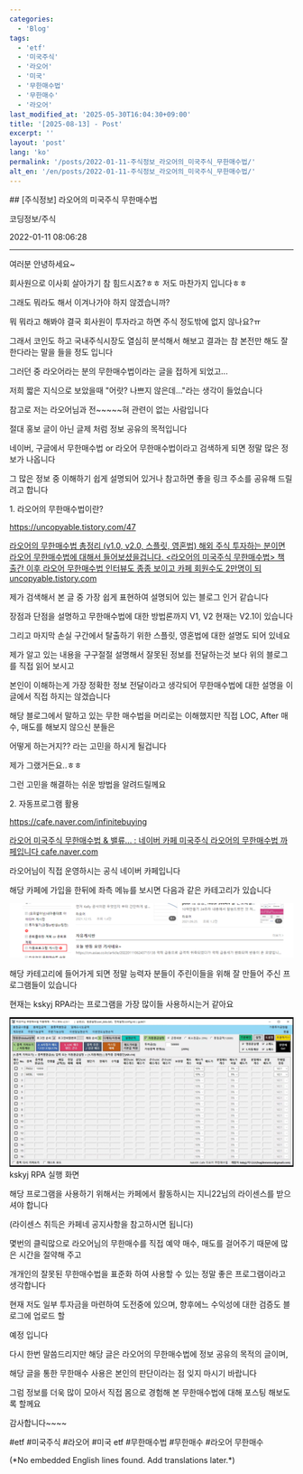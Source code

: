 ```yaml
---
categories:
  - 'Blog'
tags:
  - 'etf'
  - '미국주식'
  - '라오어'
  - '미국'
  - '무한매수법'
  - '무한매수'
  - '라오어'
last_modified_at: '2025-05-30T16:04:30+09:00'
title: '[2025-08-13] - Post'
excerpt: ''
layout: 'post'
lang: 'ko'
permalink: '/posts/2022-01-11-주식정보_라오어의_미국주식_무한매수법/'
alt_en: '/en/posts/2022-01-11-주식정보_라오어의_미국주식_무한매수법/'
---
```


<div class="lang-panel lang-ko" lang="ko">
## [주식정보] 라오어의 미국주식 무한매수법

코딩정보/주식

2022-01-11 08:06:28

* * *

여러분 안녕하세요~

회사원으로 이사회 살아가기 참 힘드시죠?ㅎㅎ 저도 마찬가지 입니다ㅎㅎ

그래도 뭐라도 해서 이겨나가야 하지 않겠습니까?

뭐 뭐라고 해봐야 결국 회사원이 투자라고 하면 주식 정도밖에 없지 않나요?ㅠ

그래서 코인도 하고 국내주식시장도 열심히 분석해서 해보고 결과는 참 본전만 해도 잘 한다라는 말을 들을 정도 입니다

그러던 중 라오어라는 분의 무한매수법이라는 글을 접하게 되었고...

저희 짧은 지식으로 보았을때 "어랏? 나쁘지 않은데..."라는 생각이 들었습니다

참고로 저는 라오어님과 전~~~~~혀 관련이 없는 사람입니다

절대 홍보 글이 아닌 글제 처럼 정보 공유의 목적입니다

네이버, 구글에서 무한매수법 or 라오어 무한매수법이라고 검색하게 되면 정말 많은 정보가 나옵니다

그 많은 정보 중 이해하기 쉽게 설명되어 있거나 참고하면 좋을 링크 주소를 공유해 드릴려고 합니다

1\. 라오어의 무한매수법이란?

<https://uncopyable.tistory.com/47>

[ 라오어의 무한매수법 총정리 (v1.0, v2.0, 스플릿, 영혼법) 해외 주식 투자하는 분이면 라오어 무한매수법에 대해서
들어보셨을겁니다. <라오어의 미국주식 무한매수법> 책 출간 이후 라오어 무한매수법 인터뷰도 종종 보이고 카페 회원수도 2만명이 되
uncopyable.tistory.com ](https://uncopyable.tistory.com/47)

제가 검색해서 본 글 중 가장 쉽게 표현하여 설명되어 있는 블로그 인거 같습니다

장점과 단점을 설명하고 무한매수법에 대한 방법론까지 V1, V2 현재는 V2.1이 있습니다

그리고 마지막 손실 구간에서 탈출하기 위한 스플릿, 영혼법에 대한 설명도 되어 있네요

제가 알고 있는 내용을 구구절절 설명해서 잘못된 정보를 전달하는것 보다 위의 블로그를 직접 읽어 보시고

본인이 이해하는게 가장 정확한 정보 전달이라고 생각되어 무한매수법에 대한 설명을 이글에서 직접 하지는 않겠습니다

해당 블로그에서 말하고 있는 무한 매수법을 머리로는 이해했지만 직접 LOC, After 매수, 매도를 해보지 않으신 분들은

어떻게 하는거지?? 라는 고민을 하시게 될겁니다

제가 그랬거든요..ㅎㅎ

그런 고민을 해결하는 쉬운 방법을 알려드릴께요

2\. 자동프로그램 활용

<https://cafe.naver.com/infinitebuying>

[ 라오어 미국주식 무한매수법 & 밸류... : 네이버 카페 미국주식 라오어의 무한매수법 까페입니다 cafe.naver.com
](https://cafe.naver.com/infinitebuying)

라오어님이 직접 운영하시는 공식 네이버 카페입니다

해당 카페에 가입을 한뒤에 좌측 메뉴를 보시면 다음과 같은 카테고리가 있습니다

![](/assets/images/주식정보_라오어의_미국주식_무한매수법/img.png)

해당 카테고리에 들어가게 되면 정말 능력자 분들이 주린이들을 위해 잘 만들어 주신 프로그램들이 있습니다

현재는 kskyj RPA라는 프로그램을 가장 많이들 사용하시는거 같아요

![](/assets/images/주식정보_라오어의_미국주식_무한매수법/img_1.png)  kskyj RPA 실행 화면

해당 프로그램을 사용하기 위해서는 카페에서 활동하시는 지니22님의 라이센스를 받으셔야 합니다

(라이센스 취득은 카페네 공지사항을 참고하시면 됩니다)

몇번의 클릭많으로 라오어님의 무한매수를 직접 예약 매수, 매도를 걸어주기 때문에 많은 시간을 절약해 주고

개개인의 잘못된 무한매수법을 표준화 하여 사용할 수 있는 정말 좋은 프로그램이라고 생각합니다

현재 저도 일부 투자금을 마련하여 도전중에 있으며, 향후에느 수익성에 대한 검증도 블로그에 업로드 할

예정 입니다

다시 한번 말씀드리지만 해당 글은 라오어의 무한매수법에 정보 공유의 목적의 글이며,

해당 글을 통한 무한매수 사용은 본인의 판단이라는 점 잊지 마시기 바랍니다

그럼 정보를 더욱 많이 모아서 직접 몸으로 경험해 본 무한매수법에 대해 포스팅 해보도록 할께요

감사합니다~~~~

  

#etf #미국주식 #라오어 #미국 etf #무한매수법 #무한매수 #라오어 무한매수


</div>
<div class="lang-panel lang-en" lang="en">
(*No embedded English lines found. Add translations later.*)

</div>

